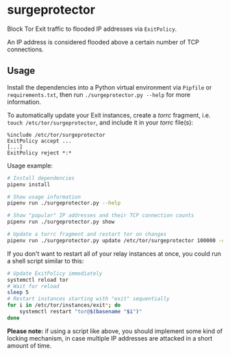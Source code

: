 # surgeprotector

Block Tor Exit traffic to flooded IP addresses via `ExitPolicy`.

An IP address is considered flooded above a certain number of TCP connections.

## Usage

Install the dependencies into a Python virtual environment via `Pipfile` or
`requirements.txt`, then run `./surgeprotector.py --help` for more information.

To automatically update your Exit instances, create a *torrc* fragment, i.e.
`touch /etc/tor/surgeprotector`, and include it in your *torrc* file(s):

```
%include /etc/tor/surgeprotector
ExitPolicy accept ...
[...]
ExitPolicy reject *:*
```

Usage example:

```bash
# Install dependencies
pipenv install

# Show usage information
pipenv run ./surgeprotector.py --help

# Show "popular" IP addresses and their TCP connection counts
pipenv run ./surgeprotector.py show

# Update a torrc fragment and restart tor on changes
pipenv run ./surgeprotector.py update /etc/tor/surgeprotector 100000 -c "systemctl restart tor"
```

If you don't want to restart all of your relay instances at once, you could run
a shell script similar to this:

```bash
# Update ExitPolicy immediately
systemctl reload tor
# Wait for reload
sleep 5
# Restart instances starting with "exit" sequentially
for i in /etc/tor/instances/exit*; do
	systemctl restart "tor@$(basename "$i")"
done
```

**Please note:** if using a script like above, you should implement some kind of
locking mechanism, in case multiple IP addresses are attacked in a short amount
of time.
